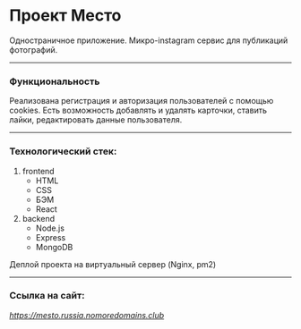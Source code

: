 # Проект Место

Одностраничное приложение. Микро-instagram сервис
для публикаций фотографий.

---

### Функциональность

Реализована регистрация и авторизация пользователей с помощью cookies. Есть возможность добавлять и удалять карточки, ставить лайки, редактировать данные пользователя.

---

### Технологический стек:

1. frontend
   - HTML
   - CSS
   - БЭМ
   - React
2. backend
   - Node.js
   - Express
   - MongoDB

Деплой проекта на виртуальный сервер (Nginx, pm2)

---

### Ссылка на сайт:

*https://mesto.russia.nomoredomains.club*

